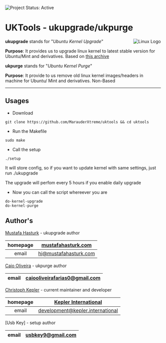 ![Project Status: Active][Project Status Image]

UKTools - ukupgrade/ukpurge
===========================

<img align="right" src="https://www.kernel.org/theme/images/logos/tux.png" alt="Linux Logo" title="Tux">

**ukupgrade** stands for "*Ubuntu Kernel Upgrade*"   

**Purpose**:
It provides us to upgrade linux kernel to latest stable version for Ubuntu/Mint
and derivatives. Based on [this archive](http://kernel.ubuntu.com/~kernel-ppa/mainline/)

**ukpurge** stands for "*Ubuntu Kernel Purge*"

**Purpose**:
It provide to us remove old linux kernel images/headers in machine for Ubuntu/
Mint and derivatives. Non-Based

-----------------------------------------

## Usages

* Download

```
git clone https://github.com/MarauderXtreme/uktools && cd uktools
```

* Run the Makefile

```
sudo make
```

* Call the setup

```
./setup
```
It will store config, so if you want to update kernel with same settings, just run ./ukupgrade

The upgrade will perfom every 5 hours if you enable daily upgrade

* Now you can call the script whereever you are
```
do-kernel-upgrade
do-kernel-purge
```

## Author's
[Mustafa Hasturk](https://www.linkedin.com/in/muhasturk) - ukupgrade author

| homepage | [mustafahasturk.com](http://mustafahasturk.com "Official Web Site") |
|:-:|:-:|
| email | hi@mustafahasturk.com |

[Caio Oliveira](https://plus.google.com/+CaioOBR) - ukpurge author

| email | caiooliveirafarias0@gmail.com |
|:-:|:-:|

[Christoph Kepler](https://github.com/MarauderXtreme) - current maintainer and developer

| homepage | [Kepler International](https://kepler.international/ "Kepler International") |
|:-:|:-:|
| email | development@kepler.international |

[Usb Key] - setup author

| email | usbkey9@gmail.com |
|:-:|:-:|

[Project Status Image]: https://img.shields.io/badge/project-active-green.svg "Project Status: Active"
